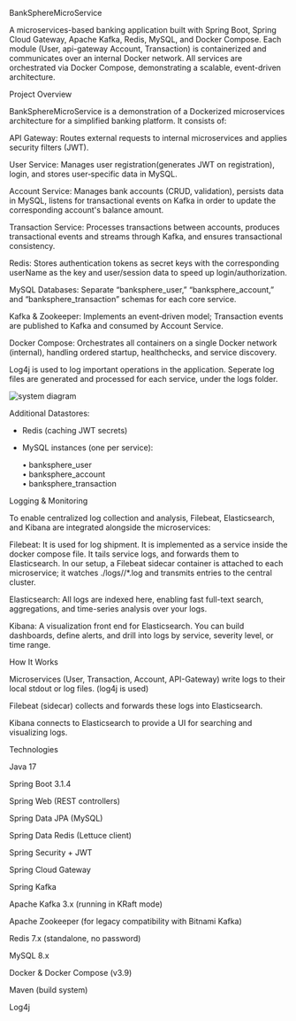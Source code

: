 

BankSphereMicroService


A microservices-based banking application built with Spring Boot, Spring Cloud Gateway, Apache Kafka, Redis, MySQL, and Docker Compose. Each module (User, api-gateway Account, Transaction) is containerized and communicates over an internal Docker network. All services are orchestrated via Docker Compose, demonstrating a scalable, event-driven architecture.

Project Overview

BankSphereMicroService is a demonstration of a Dockerized microservices architecture for a simplified banking platform. It consists of:

  API Gateway: Routes external requests to internal microservices and applies security filters (JWT).

  User Service: Manages user registration(generates JWT on registration), login, and stores user‐specific data in MySQL.

  Account Service: Manages bank accounts (CRUD, validation), persists data in MySQL, listens for transactional events on Kafka in order to update the corresponding account's balance amount.

  Transaction Service: Processes transactions between accounts, produces transactional events and streams through Kafka, and ensures transactional consistency.

  Redis: Stores authentication tokens as secret keys with the corresponding userName as the key and user/session data to speed up login/authorization.

  MySQL Databases: Separate “banksphere_user,” “banksphere_account,” and “banksphere_transaction” schemas for each core service.

  Kafka & Zookeeper: Implements an event‐driven model; Transaction events are published to Kafka and consumed by Account Service.

  Docker Compose: Orchestrates all containers on a single Docker network (internal), handling ordered startup, healthchecks, and service discovery.
  
  Log4j is used to log important operations in the application. Seperate log files are generated and processed for each service, under the logs folder.

![system diagram](https://github.com/user-attachments/assets/fc4032be-5671-4392-acec-8aff0aaaa118)



Additional Datastores:
 - Redis (caching JWT secrets)
 - MySQL instances (one per service):

   • banksphere_user  
    • banksphere_account  
    • banksphere_transaction  

Logging & Monitoring

To enable centralized log collection and analysis, Filebeat, Elasticsearch, and Kibana are integrated alongside the microservices:

Filebeat: It is used for log shipment. It is implemented as a service inside the docker compose file. It tails service logs, and forwards them to Elasticsearch.
In our setup, a Filebeat sidecar container is attached to each microservice; it watches ./logs/<service-name>/*.log and transmits entries to the central cluster.

Elasticsearch: All logs are indexed here, enabling fast full-text search, aggregations, and time-series analysis over your logs.

Kibana: A visualization front end for Elasticsearch. You can build dashboards, define alerts, and drill into logs by service, severity level, or time range.

How It Works

Microservices (User, Transaction, Account, API-Gateway) write logs to their local stdout or log files. (log4j is used)

Filebeat (sidecar) collects and forwards these logs into Elasticsearch.

Kibana connects to Elasticsearch to provide a UI for searching and visualizing logs.


Technologies

  Java 17

  Spring Boot 3.1.4

  Spring Web (REST controllers)

  Spring Data JPA (MySQL)

  Spring Data Redis (Lettuce client)

  Spring Security + JWT

  Spring Cloud Gateway

  Spring Kafka

  Apache Kafka 3.x (running in KRaft mode)

  Apache Zookeeper (for legacy compatibility with Bitnami Kafka)

  Redis 7.x (standalone, no password)

  MySQL 8.x

  Docker & Docker Compose (v3.9)

  Maven (build system)

  Log4j

 
